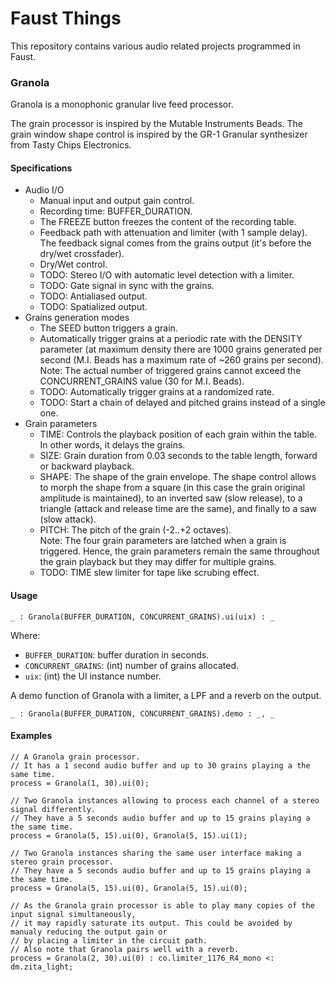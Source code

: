 # Faust Things

This repository contains various audio related projects programmed in Faust.

### Granola

Granola is a monophonic granular live feed processor.

The grain processor is inspired by the Mutable Instruments Beads. The grain window shape control is inspired by the GR-1 Granular synthesizer from Tasty Chips Electronics.

#### Specifications

* Audio I/O
    - Manual input and output gain control.
    - Recording time: BUFFER_DURATION.
    - The FREEZE button freezes the content of the recording table.
    - Feedback path with attenuation and limiter (with 1 sample delay). The feedback signal comes from
        the grains output (it's before the dry/wet crossfader).
    - Dry/Wet control.
    - TODO: Stereo I/O with automatic level detection with a limiter.
    - TODO: Gate signal in sync with the grains.
    - TODO: Antialiased output.
    - TODO: Spatialized output.
* Grains generation modes
    - The SEED button triggers a grain.
    - Automatically trigger grains at a periodic rate with the DENSITY parameter (at maximum density
        there are 1000 grains generated per second (M.I. Beads has a maximum rate of ~260 grains per second).  
    Note: The actual number of triggered grains cannot exceed the CONCURRENT_GRAINS value (30 for M.I. Beads).
    - TODO: Automatically trigger grains at a randomized rate.
    - TODO: Start a chain of delayed and pitched grains instead of a single one.
* Grain parameters
    - TIME: Controls the playback position of each grain within the table. In other words, it delays the grains.
    - SIZE: Grain duration from 0.03 seconds to the table length, forward or backward playback.
    - SHAPE: The shape of the grain envelope. The shape control allows to morph the shape from a square
        (in this case the grain original amplitude is maintained), to an inverted saw (slow release), to a triangle
        (attack and release time are the same), and finally to a saw (slow attack).
    - PITCH: The pitch of the grain (-2..+2 octaves).  
    Note: The four grain parameters are latched when a grain is triggered. Hence, the grain parameters
            remain the same throughout the grain playback but they may differ for multiple grains.
    - TODO: TIME slew limiter for tape like scrubing effect.

#### Usage

```
_ : Granola(BUFFER_DURATION, CONCURRENT_GRAINS).ui(uix) : _
```

Where:

* `BUFFER_DURATION`: buffer duration in seconds.
* `CONCURRENT_GRAINS`: (int) number of grains allocated.
* `uix`: (int) the UI instance number.


A demo function of Granola with a limiter, a LPF and a reverb on the output.

```
_ : Granola(BUFFER_DURATION, CONCURRENT_GRAINS).demo : _, _
```

#### Examples

```
// A Granola grain processor.
// It has a 1 second audio buffer and up to 30 grains playing a the same time.
process = Granola(1, 30).ui(0);
```

```
// Two Granola instances allowing to process each channel of a stereo signal differently.
// They have a 5 seconds audio buffer and up to 15 grains playing a the same time.
process = Granola(5, 15).ui(0), Granola(5, 15).ui(1);
```

```
// Two Granola instances sharing the same user interface making a stereo grain processor.
// They have a 5 seconds audio buffer and up to 15 grains playing a the same time.
process = Granola(5, 15).ui(0), Granola(5, 15).ui(0);
```

```
// As the Granola grain processor is able to play many copies of the input signal simultaneously,
// it may rapidly saturate its output. This could be avoided by manualy reducing the output gain or
// by placing a limiter in the circuit path.
// Also note that Granola pairs well with a reverb.
process = Granola(2, 30).ui(0) : co.limiter_1176_R4_mono <: dm.zita_light;
```
